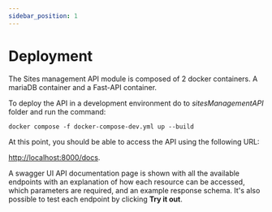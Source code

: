 ```yaml
---
sidebar_position: 1
---
```


# Deployment

The Sites management API module is composed of 2 docker containers. A mariaDB container and a Fast-API container.

To deploy the API in a development environment do to *sitesManagementAPI* folder and run the command:


`docker compose -f docker-compose-dev.yml up --build`

At this point, you should be able to access the API using the following URL: 

[http://localhost:8000/docs](http://localhost:8000).

A swagger UI API documentation page is shown with all the available endpoints with an explanation of how each resource
can be accessed, which parameters are required, and an example response schema. It's also possible to test each
endpoint by clicking **Try it out**.